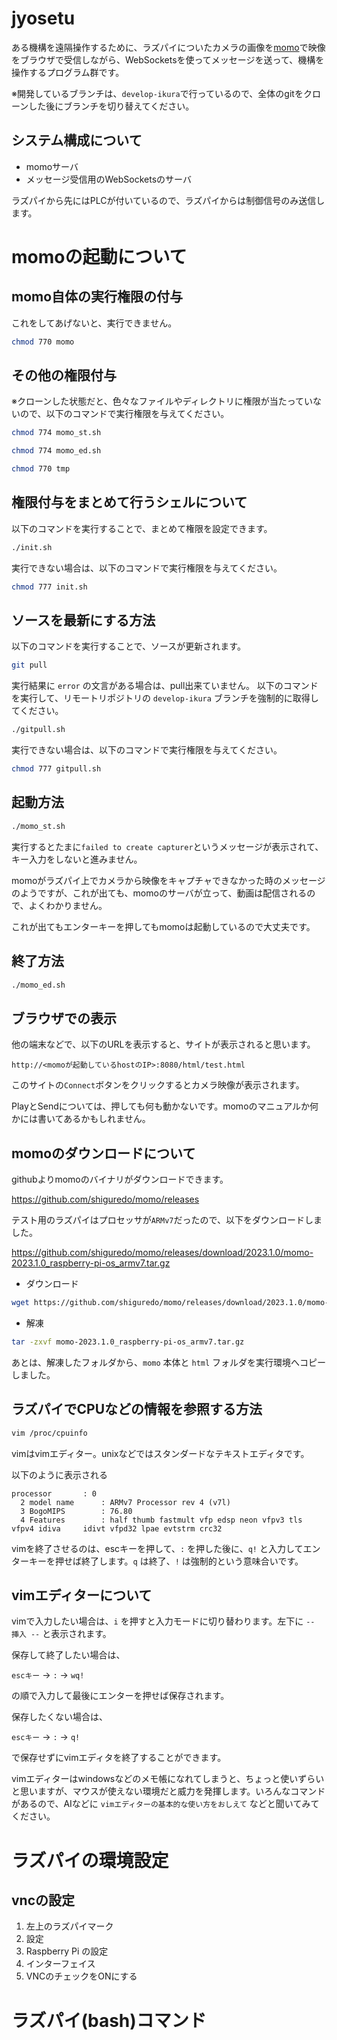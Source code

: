 # jyosetu

ある機構を遠隔操作するために、ラズパイについたカメラの画像を[momo](https://momo.shiguredo.jp/)で映像をブラウザで受信しながら、WebSocketsを使ってメッセージを送って、機構を操作するプログラム群です。

※開発しているブランチは、```develop-ikura```で行っているので、全体のgitをクローンした後にブランチを切り替えてください。

## システム構成について

- momoサーバ
- メッセージ受信用のWebSocketsのサーバ

ラズパイから先にはPLCが付いているので、ラズパイからは制御信号のみ送信します。

# momoの起動について

## momo自体の実行権限の付与
これをしてあげないと、実行できません。
```bash
chmod 770 momo
```

## その他の権限付与
※クローンした状態だと、色々なファイルやディレクトリに権限が当たっていないので、以下のコマンドで実行権限を与えてください。

```bash
chmod 774 momo_st.sh
```
```bash
chmod 774 momo_ed.sh
```
```bash
chmod 770 tmp
```

## 権限付与をまとめて行うシェルについて
以下のコマンドを実行することで、まとめて権限を設定できます。
```bash
./init.sh
```
実行できない場合は、以下のコマンドで実行権限を与えてください。
```bash
chmod 777 init.sh
```

## ソースを最新にする方法
以下のコマンドを実行することで、ソースが更新されます。
```bash
git pull
```
実行結果に `error` の文言がある場合は、pull出来ていません。
以下のコマンドを実行して、リモートリポジトリの `develop-ikura` ブランチを強制的に取得してください。
```bash
./gitpull.sh
```
実行できない場合は、以下のコマンドで実行権限を与えてください。
```bash
chmod 777 gitpull.sh
```

## 起動方法
```bash
./momo_st.sh
```

実行するとたまに`failed to create capturer`というメッセージが表示されて、キー入力をしないと進みません。

momoがラズパイ上でカメラから映像をキャプチャできなかった時のメッセージのようですが、これが出ても、momoのサーバが立って、動画は配信されるので、よくわかりません。

これが出てもエンターキーを押してもmomoは起動しているので大丈夫です。

## 終了方法
```bash
./momo_ed.sh
```

## ブラウザでの表示
他の端末などで、以下のURLを表示すると、サイトが表示されると思います。

```
http://<momoが起動しているhostのIP>:8080/html/test.html
```

このサイトの`Connect`ボタンをクリックするとカメラ映像が表示されます。

PlayとSendについては、押しても何も動かないです。momoのマニュアルか何かには書いてあるかもしれません。


## momoのダウンロードについて

githubよりmomoのバイナリがダウンロードできます。

https://github.com/shiguredo/momo/releases

テスト用のラズパイはプロセッサが`ARMv7`だったので、以下をダウンロードしました。

https://github.com/shiguredo/momo/releases/download/2023.1.0/momo-2023.1.0_raspberry-pi-os_armv7.tar.gz

- ダウンロード
```bash
wget https://github.com/shiguredo/momo/releases/download/2023.1.0/momo-2023.1.0_raspberry-pi-os_armv7.tar.gz
```

- 解凍
```bash
tar -zxvf momo-2023.1.0_raspberry-pi-os_armv7.tar.gz
```

あとは、解凍したフォルダから、`momo` 本体と `html` フォルダを実行環境へコピーしました。

## ラズパイでCPUなどの情報を参照する方法

```bash
vim /proc/cpuinfo 
```
vimはvimエディター。unixなどではスタンダードなテキストエディタです。

以下のように表示される
```
processor       : 0
  2 model name      : ARMv7 Processor rev 4 (v7l)
  3 BogoMIPS        : 76.80
  4 Features        : half thumb fastmult vfp edsp neon vfpv3 tls vfpv4 idiva     idivt vfpd32 lpae evtstrm crc32
```

vimを終了させるのは、escキーを押して、`:` を押した後に、`q!` と入力してエンターキーを押せば終了します。`q` は終了、`!` は強制的という意味合いです。

## vimエディターについて
vimで入力したい場合は、`i` を押すと入力モードに切り替わります。左下に `-- 挿入 --` と表示されます。

保存して終了したい場合は、

`escキー` → `:` → `wq!` 

の順で入力して最後にエンターを押せば保存されます。

保存したくない場合は、

`escキー` → `:` → `q!` 

で保存せずにvimエディタを終了することができます。

vimエディターはwindowsなどのメモ帳になれてしまうと、ちょっと使いずらいと思いますが、マウスが使えない環境だと威力を発揮します。いろんなコマンドがあるので、AIなどに `vimエディターの基本的な使い方をおしえて` などと聞いてみてください。

# ラズパイの環境設定

## vncの設定
1. 左上のラズパイマーク
2. 設定
3. Raspberry Pi の設定
4. インターフェイス
5. VNCのチェックをONにする

# ラズパイ(bash)コマンド

